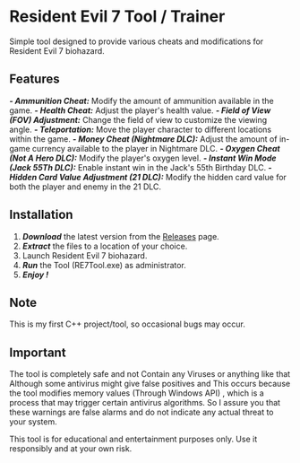 # Resident Evil 7 Tool / Trainer

Simple tool designed to provide various cheats and modifications for Resident Evil 7 biohazard.

## Features
***- Ammunition Cheat:*** Modify the amount of ammunition available in the game.
***- Health Cheat:*** Adjust the player's health value.
***- Field of View (FOV) Adjustment:*** Change the field of view to customize the viewing angle.
***- Teleportation:*** Move the player character to different locations within the game.
***- Money Cheat (Nightmare DLC):*** Adjust the amount of in-game currency available to the player in Nightmare DLC.
***- Oxygen Cheat (Not A Hero DLC):*** Modify the player's oxygen level.
***- Instant Win Mode (Jack 55Th DLC):*** Enable instant win in the Jack's 55th Birthday DLC.
***- Hidden Card Value Adjustment (21 DLC):*** Modify the hidden card value for both the player and enemy in the 21 DLC.

## Installation
1. ***Download*** the latest version from the [Releases](https://github.com/iGeNeTeL/RE7/releases) page.
2. ***Extract*** the files to a location of your choice.
3. Launch Resident Evil 7 biohazard.
4. ***Run*** the Tool (RE7Tool.exe) as administrator.
5. ***Enjoy !***


## Note
This is my first C++ project/tool, so occasional bugs may occur.



## Important
The tool is completely safe and not Contain any Viruses or anything like that 
Although some antivirus might give false positives and This occurs because the tool modifies memory values (Through Windows API) , which is a process that may trigger certain antivirus algorithms. 
So I assure you that these warnings are false alarms and do not indicate any actual threat to your system.


This tool is for educational and entertainment purposes only. Use it responsibly and at your own risk.
